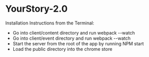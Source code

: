 # YourStory-2.0

Installation Instructions from the Terminal:
- Go into client/content directory and run webpack --watch
- Go into client/event directory and run webpack --watch
- Start the server from the root of the app by running NPM start
- Load the public directory into the chrome store